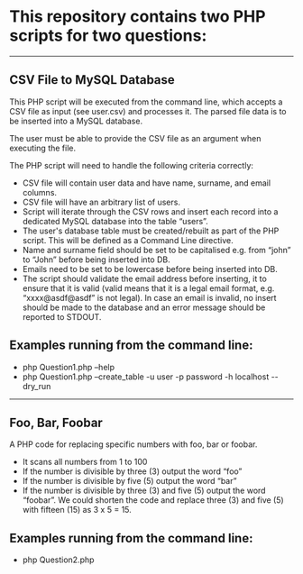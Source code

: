 # This repository contains two PHP scripts for two questions:
----
## CSV File to MySQL Database
This PHP script will be executed from the command line, which accepts a CSV file as input (see user.csv) and processes it. The parsed file data is to be inserted into a MySQL database. 

The user must be able to provide the CSV file as an argument when executing the file.

The PHP script will need to handle the following criteria correctly:
* CSV file will contain user data and have name, surname, and email columns.
* CSV file will have an arbitrary list of users.
* Script will iterate through the CSV rows and insert each record into a dedicated MySQL database into the table “users”.
* The user's database table must be created/rebuilt as part of the PHP script. This will be defined as a Command Line directive.
* Name and surname field should be set to be capitalised e.g. from “john” to “John” before being inserted into DB.
* Emails need to be set to be lowercase before being inserted into DB.
* The script should validate the email address before inserting, it to ensure that it is valid (valid means that it is a legal email format, e.g. “xxxx@asdf@asdf” is not legal). In case an email is invalid, no insert should be made to the database and an error message should be reported to STDOUT.

## Examples running from the command line:
* php Question1.php –help
* php Question1.php –create_table -u user -p password -h localhost --dry_run

----

## Foo, Bar, Foobar
A PHP code for replacing specific numbers with foo, bar or foobar.
* It scans all numbers from 1 to 100 
* If the number is divisible by three (3) output the word “foo”
* If the number is divisible by five (5) output the word “bar”
* If the number is divisible by three (3) and five (5) output the word “foobar”. We could shorten the code and replace three (3) and five (5) with fifteen (15) as 3 x 5 = 15. 

## Examples running from the command line:
* php Question2.php

